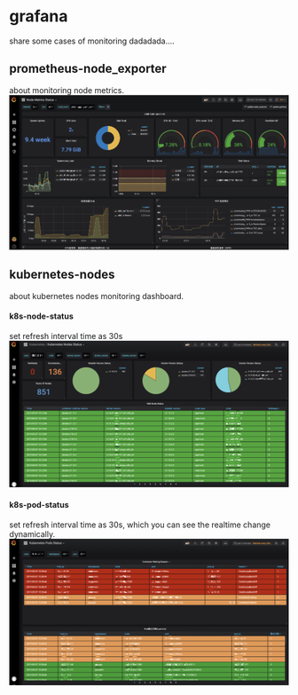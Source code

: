 # grafana
share some cases of monitoring dadadada....
## prometheus-node_exporter
about monitoring node metrics.
![](node_exporter.png)
## kubernetes-nodes  
about kubernetes nodes monitoring dashboard.
#### k8s-node-status
set refresh interval time as 30s
![](k8s-node-status.png)
#### k8s-pod-status
set refresh interval time as 30s, which you can see the realtime change dynamically.
![](https://github.com/CadenOf/grafana/blob/master/k8s-pod-status.png)
